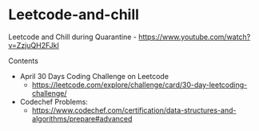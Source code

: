 # Leetcode-and-chill
Leetcode and Chill during Quarantine
    - https://www.youtube.com/watch?v=ZzjuQH2FJkI

Contents
- April 30 Days Coding Challenge on Leetcode
    - https://leetcode.com/explore/challenge/card/30-day-leetcoding-challenge/
- Codechef Problems:
    - https://www.codechef.com/certification/data-structures-and-algorithms/prepare#advanced